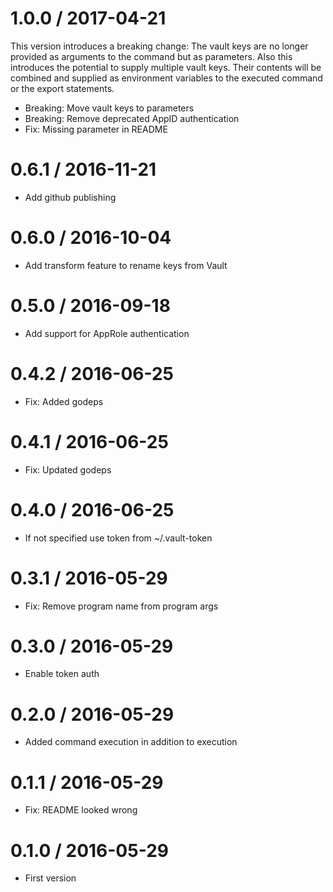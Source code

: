 # 1.0.0 / 2017-04-21

This version introduces a breaking change: The vault keys are no longer provided as arguments to the command but as parameters. Also this introduces the potential to supply multiple vault keys. Their contents will be combined and supplied as environment variables to the executed command or the export statements.

  * Breaking: Move vault keys to parameters
  * Breaking: Remove deprecated AppID authentication
  * Fix: Missing parameter in README

# 0.6.1 / 2016-11-21

  * Add github publishing

# 0.6.0 / 2016-10-04

  * Add transform feature to rename keys from Vault

# 0.5.0 / 2016-09-18

  * Add support for AppRole authentication

# 0.4.2 / 2016-06-25

  * Fix: Added godeps

# 0.4.1 / 2016-06-25

  * Fix: Updated godeps

# 0.4.0 / 2016-06-25

  * If not specified use token from ~/.vault-token

# 0.3.1 / 2016-05-29

  * Fix: Remove program name from program args

# 0.3.0 / 2016-05-29

  * Enable token auth

# 0.2.0 / 2016-05-29

  * Added command execution in addition to execution

# 0.1.1 / 2016-05-29

  * Fix: README looked wrong

# 0.1.0 / 2016-05-29

  * First version

